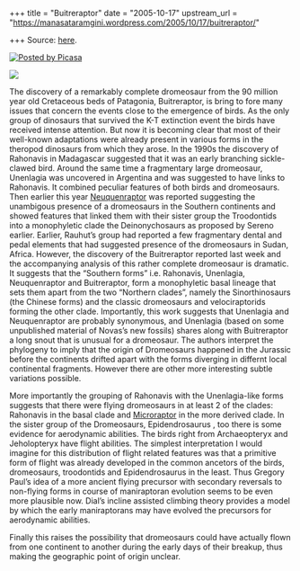 +++
title = "Buitreraptor"
date = "2005-10-17"
upstream_url = "https://manasataramgini.wordpress.com/2005/10/17/buitreraptor/"

+++
Source: [here](https://manasataramgini.wordpress.com/2005/10/17/buitreraptor/).



[![Posted by Picasa](https://i1.wp.com/photos1.blogger.com/pbp.gif)](http://picasa.google.com/blogger/)

[![](https://i2.wp.com/photos1.blogger.com/img/133/1300/400/Buitreraptor.jpg)](http://photos1.blogger.com/img/133/1300/640/Buitreraptor.jpg)

The discovery of a remarkably complete dromeosaur from the 90 million year old Cretaceous beds of Patagonia, Buitreraptor, is bring to fore many issues that concern the events close to the emergence of birds. As the only group of dinosaurs that survived the K-T extinction event the birds have received intense attention. But now it is becoming clear that most of their well-known adaptations were already present in various forms in the theropod dinosaurs from which they arose. In the 1990s the discovery of Rahonavis in Madagascar suggested that it was an early branching sickle-clawed bird. Around the same time a fragmentary large dromeosaur, Unenlagia was uncovered in Argentina and was suggested to have links to Rahonavis. It combined peculiar features of both birds and dromeosaurs. Then earlier this year [Neuquenraptor](http://manasataramgini.wordpress.com/2005/02/neuquenraptor-argentinus-and.html) was reported suggesting the unambigous presence of a dromeosaurs in the Southern continents and showed features that linked them with their sister group the Troodontids into a monophyletic clade the Deinonychosaurs as proposed by Sereno earlier. Earlier, Rauhut’s group had reported a few fragmentary dental and pedal elements that had suggested presence of the dromeosaurs in Sudan, Africa. However, the discovery of the Buitreraptor reported last week and the accompanying analysis of this rather complete dromeosaur is dramatic. It suggests that the “Southern forms” i.e. Rahonavis, Unenlagia, Neuquenraptor and Buitreraptor, form a monophyletic basal lineage that sets them apart from the two “Northern clades”, namely the Sinorthinosaurs (the Chinese forms) and the classic dromeosaurs and velociraptorids forming the other clade. Importantly, this work suggests that Unenlagia and Neuquenraptor are probably synonymous, and Unenlagia (based on some unpublished material of Novas’s new fossils) shares along with Buitreraptor a long snout that is unusual for a dromeosaur. The authors interpret the phylogeny to imply that the origin of Dromeosaurs happened in the Jurassic before the continents drifted apart with the forms diverging in differnt local continental fragments. However there are other more interesting subtle variations possible.

More importantly the grouping of Rahonavis with the Unenlagia-like forms suggests that there were flying dromeosaurs in at least 2 of the clades: Rahonavis in the basal clade and [Microraptor](http://manasataramgini.wordpress.com/2005/02/adaptive-radiation-of-avian-and-para.html) in the more derived clade. In the sister group of the Dromeosaurs, Epidendrosaurus , too there is some evidence for aerodynamic abilities. The birds right from Archaeopteryx and Jeholopteryx have flight abilities. The simplest interpretation I would imagine for this distribution of flight related features was that a primitive form of flight was already developed in the common ancetors of the birds, dromeosaurs, troodontids and Epidendrosaurus in the least. Thus Gregory Paul’s idea of a more ancient flying precursor with secondary reversals to non-flying forms in course of maniraptoran evolution seems to be even more plausible now. Dial’s incline assisted climbing theory provides a model by which the early maniraptorans may have evolved the precursors for aerodynamic abilities.

Finally this raises the possibility that dromeosaurs could have actually flown from one continent to another during the early days of their breakup, thus making the geographic point of origin unclear.

[](http://manasataramgini.wordpress.com/2005/02/neuquenraptor-argentinus-and.html)

